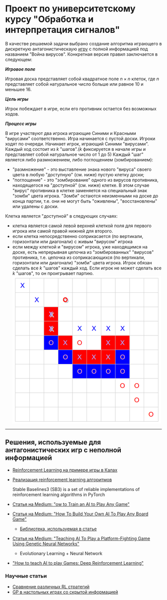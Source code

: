 # Проект по университетскому курсу "Обработка и интерпретация сигналов"

В качестве решаемой задачи выбрано создание алгоритма играющего в дискретную антагонистическаую [игру](https://ru.wikipedia.org/wiki/%D0%92%D0%BE%D0%B9%D0%BD%D0%B0_%D0%B2%D0%B8%D1%80%D1%83%D1%81%D0%BE%D0%B2) с полной информацией под названием "Война вирусов".
Конкретная версия правил заключается в следующем:

<b>*Игровое поле*</b>

Игровая доска представляет собой квадратное поле $n \times n$ клеток, где $n$ представляет собой натуральное число больше или равное 10 и меньшее 16.

<b>*Цель игры*</b>

Игрок побеждает в игре, если его противник остается без возможных ходов.

<b>*Процесс игры*</b>

В игре участвуют два игрока играющие Синими  и Красными "вирусами" соответственно.
Игра начинается с пустой доски.
Игроки ходят по очереди. Начинает игрок, играющий Синими "вирусами".
Каждый ход состоит из $k$ "шагов".($k$ фиксируется в начале игры и представляет собой натуральное число от 1 до 5) Каждый "шаг" является либо размножением, либо поглощением (зомбированием):

  +  "размножение"  - это выставление знака нового "вируса" своего цвета в любую "доступную" (см. ниже) пустую клетку доски;
  +   "поглощение" - это "зомбирование" одного из вирусов противника, находящегося на "доступной" (см. ниже) клетке. В этом случае "вирус" противника в клетке заменяется на специальный знак  "зомби" цвета игрока. "Зомби" остаются неизменными на доске до конца партии, т.е. они не могут быть "оживлены", "восстановлены" или удалены с доски.

Клетка является "доступной" в следующих случаях:
  + клетка является самой левой верхней клеткой поля для первого игрока или самой правой нижней для второго.
  +  если клетка непосредственно соприкасается (по вертикали, горизонтали или диагонали) с живым "вирусом" игрока
  +  если между клеткой и "вирусом" игрока, уже находящимся на доске, есть непрерывная цепочка из "зомбированных" "вирусов" противника, т.е. цепочка из соприкасающихся (по вертикали, горизонтали или диагонали) "зомби" цвета игрока.
Игрок обязан сделать все $k$ "шагов" каждый ход. Если игрок не может сделать все $k$ "шагов", то он проигрывает партию.
![Пример](/images/example.png "Пример игровой позиции")

---

## Решения, используемые для антагонистических игр с неполной информацией
- [Reinforcement Learning на примере игры в Калах](https://torlenor.org/machine%20learning/reinforcement%20learning/2020/10/23/machine_learning_reinforment_learning_kalah_part1.html#reinforcement-learning-agents)
- [Реализация reinforcement learning алгоритмов](https://stable-baselines3.readthedocs.io/en/master/)

    Stable Baselines3 (SB3) is a set of reliable implementations of reinforcement learning algorithms in PyTorch

- [Статья на Medium: "ow to Train an AI to Play Any Game"](https://towardsdatascience.com/how-to-train-an-ai-to-play-any-game-f1489f3bc5c?gi=b8f3ce057fa7)
- [Статья на Medium: "How To Build Your Own AI To Play Any Board Game"](https://medium.com/applied-data-science/how-to-train-ai-agents-to-play-multiplayer-games-using-self-play-deep-reinforcement-learning-247d0b440717)
    * [Библиотека, используемая в статье](https://github.com/davidADSP/SIMPLE)
- [Статья на Medium: "Teaching AI To Play a Platform-Fighting Game Using Genetic Neural Networks"](https://medium.com/@mikecazzinaro/teaching-ai-to-play-a-platform-fighting-game-using-neural-networks-ef9316c34f52)
    * Evolutionary Learning + Neural Network
- ["How to teach AI to play Games: Deep Reinforcement Learning"](https://towardsdatascience.com/how-to-teach-an-ai-to-play-games-deep-reinforcement-learning-28f9b920440a?gi=074b8864243e)

### Научные статьи
- [Сравнение различных RL стратегий](https://ieeexplore.ieee.org/abstract/document/8861927)
- [GP в настольных играх со скрытой информацией](https://link.springer.com/chapter/10.1007/978-3-319-31471-6_10)
